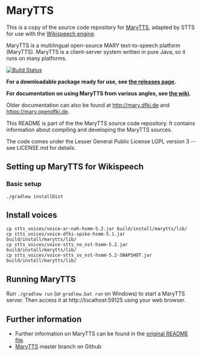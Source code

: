 # MaryTTS

This is a copy of the source code repository for [MaryTTS](https://github.com/marytts/marytts), adapted by STTS for use with the <a href="http://stts-se.github.io/wikispeech">Wikispeech engine</a>.

MaryTTS is a multilingual open-source MARY text-to-speech platform (MaryTTS).
MaryTTS is a client-server system written in pure Java, so it runs on many platforms.

[![Build Status](https://travis-ci.org/stts-se/marytts.svg)](https://travis-ci.org/stts-se/marytts)

**For a downloadable package ready for use, see [the releases page](https://github.com/stts-se/marytts/releases).**

**For documentation on using MaryTTS from various angles, see [the wiki](https://github.com/marytts/marytts/wiki).**

Older documentation can also be found at http://mary.dfki.de and https://mary.opendfki.de.

This README is part of the the MaryTTS source code repository.
It contains information about compiling and developing the MaryTTS sources.

The code comes under the Lesser General Public License LGPL version 3 -- see LICENSE.md for details.

## Setting up MaryTTS for Wikispeech

### Basic setup

    ./gradlew installDist    

## Install voices

    cp stts_voices/voice-ar-nah-hsmm-5.2.jar build/install/marytts/lib/
    cp stts_voices/voice-dfki-spike-hsmm-5.1.jar build/install/marytts/lib/
    cp stts_voices/voice-stts_no_nst-hsmm-5.2.jar build/install/marytts/lib/
    cp stts_voices/voice-stts_sv_nst-hsmm-5.2-SNAPSHOT.jar build/install/marytts/lib/


## Running MaryTTS

Run `./gradlew run`  (or `gradlew.bat run` on Windows) to start a MaryTTS server.
Then access it at http://localhost:59125 using your web browser.


## Further information

* Further information on MaryTTS can be found in the <a href="README_marytts.md">original README file</a>.
* [MaryTTS](https://github.com/marytts/marytts) master branch on Github
